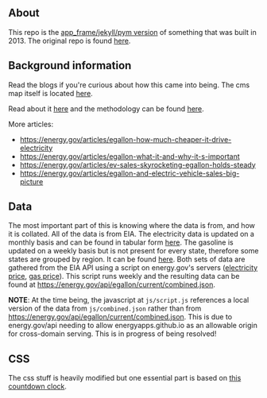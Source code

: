## About
This repo is the [app_frame/jekyll/pym version](https://github.com/energyapps/app_frame) of something that was built in 2013. The original repo is found [here](https://github.com/energyapps/egallon).

## Background information
Read the blogs if you're curious about how this came into being. The cms map itself is located [here](https://energy.gov/maps/egallon).

Read about it [here](https://energy.gov/eere/electricvehicles/saving-fuel-and-vehicle-costs) and the methodology can be found [here](https://energy.gov/downloads/egallon-methodology).

More articles:
- https://energy.gov/articles/egallon-how-much-cheaper-it-drive-electricity
- https://energy.gov/articles/egallon-what-it-and-why-it-s-important
- https://energy.gov/articles/ev-sales-skyrocketing-egallon-holds-steady
- https://energy.gov/articles/egallon-and-electric-vehicle-sales-big-picture

## Data
The most important part of this is knowing where the data is from, and how it is collated. All of the data is from EIA. The electricity data is updated on a monthly basis and can be found in tabular form [here](https://www.eia.gov/electricity/monthly/epm_table_grapher.php?t=epmt_5_06_a). The gasoline is updated on a weekly basis but is not present for every state, therefore some states are grouped by region. It can be found [here](https://www.eia.gov/electricity/monthly/epm_table_grapher.php?t=epmt_5_06_a). Both sets of data are gathered from the EIA API using a script on energy.gov's servers ([electricity price](https://www.eia.gov/opendata/qb.php?category=1012), [gas price](https://www.eia.gov/opendata/qb.php?category=240691)). This script runs weekly and the resulting data can be found at https://energy.gov/api/egallon/current/combined.json.

**NOTE**: At the time being, the javascript at `js/script.js` references a local version of the data from `js/combined.json` rather than from https://energy.gov/api/egallon/current/combined.json. This is due to energy.gov/api needing to allow energyapps.github.io as an allowable origin for cross-domain serving. This is in progress of being resolved!

## CSS
The css stuff is heavily modified but one essential part is based on [this countdown clock](https://codepen.io/ademilter/pen/czIGo). 
